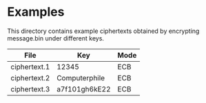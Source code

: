 # Examples

This directory contains example ciphertexts obtained by encrypting message.bin under different keys.

| File          | Key           | Mode  |
| ------------- | ------------- | ----- |
| ciphertext.1  | 12345         | ECB   |
| ciphertext.2  | Computerphile | ECB   |
| ciphertext.3  | a7f101gh6kE22 | ECB   |